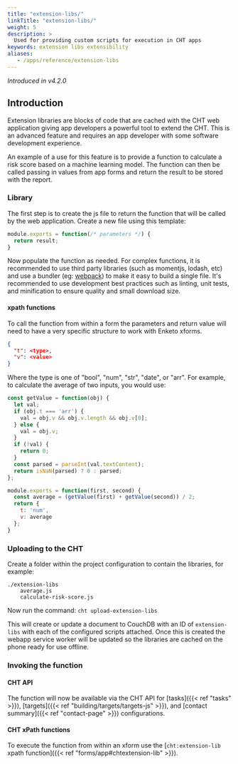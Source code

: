 ```yaml
---
title: "extension-libs/"
linkTitle: "extension-libs/"
weight: 5
description: >
  Used for providing custom scripts for execution in CHT apps
keywords: extension libs extensibility
aliases:
   - /apps/reference/extension-libs
---
```


_Introduced in v4.2.0_

## Introduction

Extension libraries are blocks of code that are cached with the CHT web application giving app developers a powerful tool to extend the CHT. This is an advanced feature and requires an app developer with some software development experience.

An example of a use for this feature is to provide a function to calculate a risk score based on a machine learning model. The function can then be called passing in values from app forms and return the result to be stored with the report.

### Library

The first step is to create the js file to return the function that will be called by the web application. Create a new file using this template:

```js
module.exports = function(/* parameters */) {
  return result;
}
```

Now populate the function as needed. For complex functions, it is recommended to use third party libraries (such as momentjs, lodash, etc) and use a bundler (eg: [webpack](https://webpack.js.org/)) to make it easy to build a single file. It's recommended to use development best practices such as linting, unit tests, and minification to ensure quality and small download size.

#### xpath functions

To call the function from within a form the parameters and return value will need to have a very specific structure to work with Enketo xforms.

```json
{
  "t": <type>,
  "v": <value>
}
```

Where the type is one of "bool", "num", "str", "date", or "arr". For example, to calculate the average of two inputs, you would use:

```js
const getValue = function(obj) {
  let val;
  if (obj.t === 'arr') {
    val = obj.v && obj.v.length && obj.v[0];
  } else {
    val = obj.v;
  }
  if (!val) {
    return 0;
  }
  const parsed = parseInt(val.textContent);
  return isNaN(parsed) ? 0 : parsed;
};

module.exports = function(first, second) {
  const average = (getValue(first) + getValue(second)) / 2;
  return {
    t: 'num',
    v: average
  };
}
```

### Uploading to the CHT

Create a folder within the project configuration to contain the libraries, for example:

```
./extension-libs
    average.js
    calculate-risk-score.js
```

Now run the command: `cht upload-extension-libs`

This will create or update a document to CouchDB with an ID of `extension-libs` with each of the configured scripts attached. Once this is created the webapp service worker will be updated so the libraries are cached on the phone ready for use offline.

### Invoking the function

#### CHT API

The function will now be available via the CHT API for [tasks]({{< ref "tasks" >}}), [targets]({{< ref "building/targets/targets-js" >}}), and [contact summary]({{< ref "contact-page" >}}) configurations.

#### CHT xPath functions

To execute the function from within an xform use the [`cht:extension-lib` xpath function]({{< ref "forms/app#chtextension-lib" >}}).
